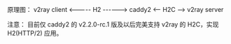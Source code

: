原理图：
v2ray client <----- H2 ------> caddy2 <-- H2C --> v2ray server

注意： 目前仅 caddy2 的 v2.2.0-rc.1 版及以后完美支持 v2ray 的 H2C，实现 H2(HTTP/2) 应用。
